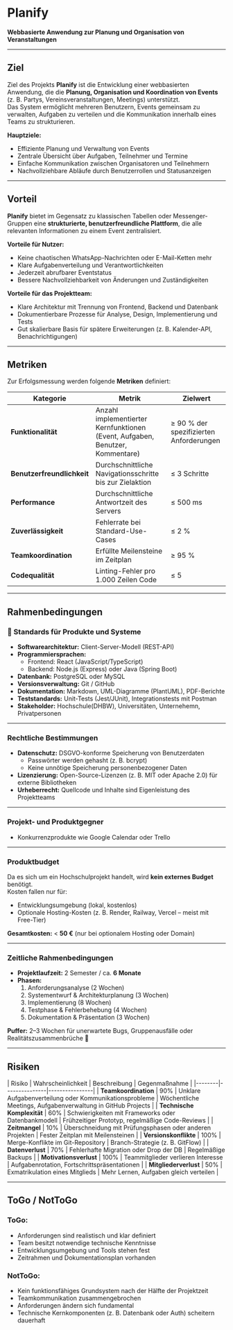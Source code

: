 # Planify 
**Webbasierte Anwendung zur Planung und Organisation von Veranstaltungen**

---

## Ziel

Ziel des Projekts **Planify** ist die Entwicklung einer webbasierten Anwendung, die die **Planung, Organisation und Koordination von Events** (z. B. Partys, Vereinsveranstaltungen, Meetings) unterstützt.  
Das System ermöglicht mehreren Benutzern, Events gemeinsam zu verwalten, Aufgaben zu verteilen und die Kommunikation innerhalb eines Teams zu strukturieren.  

**Hauptziele:**
- Effiziente Planung und Verwaltung von Events
- Zentrale Übersicht über Aufgaben, Teilnehmer und Termine
- Einfache Kommunikation zwischen Organisatoren und Teilnehmern
- Nachvollziehbare Abläufe durch Benutzerrollen und Statusanzeigen

---

## Vorteil

**Planify** bietet im Gegensatz zu klassischen Tabellen oder Messenger-Gruppen eine **strukturierte, benutzerfreundliche Plattform**, die alle relevanten Informationen zu einem Event zentralisiert.  

**Vorteile für Nutzer:**
- Keine chaotischen WhatsApp-Nachrichten oder E-Mail-Ketten mehr  
- Klare Aufgabenverteilung und Verantwortlichkeiten  
- Jederzeit abrufbarer Eventstatus  
- Bessere Nachvollziehbarkeit von Änderungen und Zuständigkeiten  

**Vorteile für das Projektteam:**
- Klare Architektur mit Trennung von Frontend, Backend und Datenbank  
- Dokumentierbare Prozesse für Analyse, Design, Implementierung und Tests  
- Gut skalierbare Basis für spätere Erweiterungen (z. B. Kalender-API, Benachrichtigungen)

---

## Metriken

Zur Erfolgsmessung werden folgende **Metriken** definiert:

| Kategorie | Metrik | Zielwert |
|------------|--------|-----------|
| **Funktionalität** | Anzahl implementierter Kernfunktionen (Event, Aufgaben, Benutzer, Kommentare) | ≥ 90 % der spezifizierten Anforderungen |
| **Benutzerfreundlichkeit** | Durchschnittliche Navigationsschritte bis zur Zielaktion | ≤ 3 Schritte |
| **Performance** | Durchschnittliche Antwortzeit des Servers | ≤ 500 ms |
| **Zuverlässigkeit** | Fehlerrate bei Standard-Use-Cases | ≤ 2 % |
| **Teamkoordination** | Erfüllte Meilensteine im Zeitplan | ≥ 95 % |
| **Codequalität** | Linting-Fehler pro 1.000 Zeilen Code | ≤ 5 |

---

## Rahmenbedingungen

### 🔧 Standards für Produkte und Systeme
- **Softwarearchitektur:** Client-Server-Modell (REST-API)
- **Programmiersprachen:**  
  - Frontend: React (JavaScript/TypeScript)  
  - Backend: Node.js (Express) oder Java (Spring Boot)
- **Datenbank:** PostgreSQL oder MySQL  
- **Versionsverwaltung:** Git / GitHub  
- **Dokumentation:** Markdown, UML-Diagramme (PlantUML), PDF-Berichte  
- **Teststandards:** Unit-Tests (Jest/JUnit), Integrationstests mit Postman
- **Stakeholder:** Hochschule(DHBW), Universitäten, Unternehemn, Privatpersonen

---

### Rechtliche Bestimmungen
- **Datenschutz:** DSGVO-konforme Speicherung von Benutzerdaten  
  - Passwörter werden gehasht (z. B. bcrypt)  
  - Keine unnötige Speicherung personenbezogener Daten  
- **Lizenzierung:** Open-Source-Lizenzen (z. B. MIT oder Apache 2.0) für externe Bibliotheken  
- **Urheberrecht:** Quellcode und Inhalte sind Eigenleistung des Projektteams  

---

### Projekt- und Produktgegner
- Konkurrenzprodukte wie Google Calendar oder Trello  

---

### Produktbudget
Da es sich um ein Hochschulprojekt handelt, wird **kein externes Budget** benötigt.  
Kosten fallen nur für:
- Entwicklungsumgebung (lokal, kostenlos)  
- Optionale Hosting-Kosten (z. B. Render, Railway, Vercel – meist mit Free-Tier)  

**Gesamtkosten:** < **50 €** (nur bei optionalem Hosting oder Domain)

---

### Zeitliche Rahmenbedingungen
- **Projektlaufzeit:** 2 Semester / ca. **6 Monate**  
- **Phasen:**
  1. Anforderungsanalyse (2 Wochen)  
  2. Systementwurf & Architekturplanung (3 Wochen)  
  3. Implementierung (8 Wochen)  
  4. Testphase & Fehlerbehebung (4 Wochen)  
  5. Dokumentation & Präsentation (3 Wochen)  

**Puffer:** 2–3 Wochen für unerwartete Bugs, Gruppenausfälle oder Realitätszusammenbrüche 🥀  

---

## Risiken

| Risiko | Wahrscheinlichkeit | Beschreibung | Gegenmaßnahme |
|--------|---------------|----------------|
| **Teamkoordination** | 90% | Unklare Aufgabenverteilung oder Kommunikationsprobleme | Wöchentliche Meetings, Aufgabenverwaltung in GitHub Projects |
| **Technische Komplexität** | 60% | Schwierigkeiten mit Frameworks oder Datenbankmodell | Frühzeitiger Prototyp, regelmäßige Code-Reviews |
| **Zeitmangel** | 10% | Überschneidung mit Prüfungsphasen oder anderen Projekten | Fester Zeitplan mit Meilensteinen |
| **Versionskonflikte** | 100% | Merge-Konflikte im Git-Repository | Branch-Strategie (z. B. GitFlow) |
| **Datenverlust** | 70% | Fehlerhafte Migration oder Drop der DB | Regelmäßige Backups |
| **Motivationsverlust** | 100% | Teammitglieder verlieren Interesse | Aufgabenrotation, Fortschrittspräsentationen |
| **Mitgliederverlust** | 50% | Exmatrikulation eines Mitglieds | Mehr Lernen, Aufgaben gleich verteilen |

---

## ToGo / NotToGo

### **ToGo:**
- Anforderungen sind realistisch und klar definiert  
- Team besitzt notwendige technische Kenntnisse  
- Entwicklungsumgebung und Tools stehen fest  
- Zeitrahmen und Dokumentationsplan vorhanden  

### **NotToGo:**
- Kein funktionsfähiges Grundsystem nach der Hälfte der Projektzeit  
- Teamkommunikation zusammengebrochen  
- Anforderungen ändern sich fundamental  
- Technische Kernkomponenten (z. B. Datenbank oder Auth) scheitern dauerhaft
